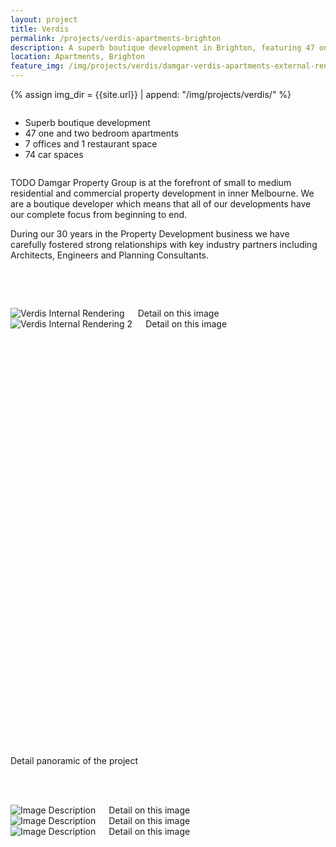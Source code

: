 ```yaml
---
layout: project
title: Verdis
permalink: /projects/verdis-apartments-brighton
description: A superb boutique development in Brighton, featuring 47 one and two bedroom apartments, 7 offices and 1 restaurant space.
location: Apartments, Brighton
feature_img: /img/projects/verdis/damgar-verdis-apartments-external-render-asling-st.jpg
---
```


{% assign img_dir = {{site.url}} | append: "/img/projects/verdis/" %}

<div class="row project-detail-content">
  <div class="small-11 medium-10 medium-offset-1 columns">
    <div class="row">
      <div class="medium-5 columns">
        <div class="column">
          <ul class="project-detail-key-points">
            <li>Superb boutique development</li>
            <li>47 one and two bedroom apartments</li>
            <li>7 offices and 1 restaurant space</li>
            <li>74 car spaces</li>
          </ul>
        </div>
      </div>
      <div class="medium-5 columns float-left">
        <div class="column">
          <p>TODO Damgar Property Group is at the forefront of small to medium residential and commercial property development in inner Melbourne. We are a boutique developer which means that all of our developments have our complete focus from beginning to end.</p>
          <p>During our 30 years in the Property Development business we have carefully fostered strong relationships with key industry partners including Architects, Engineers and Planning Consultants.</p>
        </div>
      </div>
      <!-- <div class="medium-7 columns">
        <img class="thumbnail" src="{{site.url}}/img/demo_project_thumb.jpg" alt="Image Description">
        <img class="thumbnail" src="{{site.url}}/img/demo_project_thumb.jpg" alt="Image Description">
      </div> -->
    </div>
  </div>
</div>

<br><br>

<div class="row">
  <div class="medium-6 columns">
    <img class="thumbnail" src="{{img_dir}}damgar-verdis-apartments-internal-render-kitchen.jpg" alt="Verdis Internal Rendering">
    <caption>Detail on this image</caption>
  </div>
  <div class="medium-6 columns">
    <img class="thumbnail" src="{{img_dir}}damgar-verdis-apartments-internal-render-living.jpg" alt="Verdis Internal Rendering 2">
    <caption>Detail on this image</caption>
  </div>
</div>

<br><br>

<div class="row expanded">
  <div class="project-thumb-wrapper" style="height: 620px">
    <div class="thumbnail project-thumb" style="background-image: url('{{img_dir}}damgar-verdis-00.jpg');"></div>
  </div>
  <div class="row">
    <div class="small-12 columns">
      <caption>Detail panoramic of the project</caption>
    </div>
  </div>
</div>

<br><br>

<div class="row">
  <div class="medium-4 columns">
    <img class="thumbnail" src="{{img_dir}}damgar-verdis-internal-01.jpg" alt="Image Description">
    <caption>Detail on this image</caption>
  </div>
  <div class="medium-4 columns">
    <img class="thumbnail" src="{{img_dir}}damgar-verdis-internal-02.jpg" alt="Image Description">
    <caption>Detail on this image</caption>
  </div>
  <div class="medium-4 columns">
    <img class="thumbnail" src="{{img_dir}}damgar-verdis-internal-03.jpg" alt="Image Description">
    <caption>Detail on this image</caption>
  </div>
</div>

